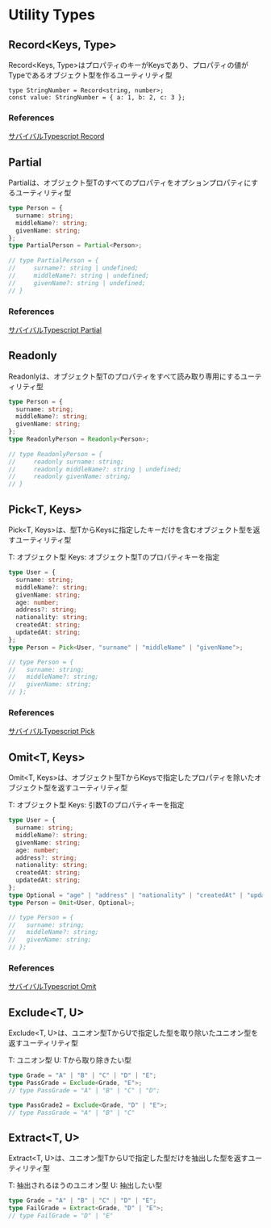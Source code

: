 # Utility Types

## Record<Keys, Type>

Record<Keys, Type>はプロパティのキーがKeysであり、プロパティの値がTypeであるオブジェクト型を作るユーティリティ型

```
type StringNumber = Record<string, number>;
const value: StringNumber = { a: 1, b: 2, c: 3 };
```

### References
[サバイバルTypescript Record](https://typescriptbook.jp/reference/type-reuse/utility-types/record)


## Partial<T>

Partial<T>は、オブジェクト型Tのすべてのプロパティをオプションプロパティにするユーティリティ型

```ts
type Person = {
  surname: string;
  middleName?: string;
  givenName: string;
};
type PartialPerson = Partial<Person>;
       
// type PartialPerson = {
//     surname?: string | undefined;
//     middleName?: string | undefined;
//     givenName?: string | undefined;
// }
```

### References
[サバイバルTypescript Partial](https://typescriptbook.jp/reference/type-reuse/utility-types/partial)


## Readonly<T>

Readonly<T>は、オブジェクト型Tのプロパティをすべて読み取り専用にするユーティリティ型

```ts
type Person = {
  surname: string;
  middleName?: string;
  givenName: string;
};
type ReadonlyPerson = Readonly<Person>;
           
// type ReadonlyPerson = {
//     readonly surname: string;
//     readonly middleName?: string | undefined;
//     readonly givenName: string;
// }
```

## Pick<T, Keys>

Pick<T, Keys>は、型TからKeysに指定したキーだけを含むオブジェクト型を返すユーティリティ型

T: オブジェクト型
Keys: オブジェクト型Tのプロパティキーを指定

```ts
type User = {
  surname: string;
  middleName?: string;
  givenName: string;
  age: number;
  address?: string;
  nationality: string;
  createdAt: string;
  updatedAt: string;
};
type Person = Pick<User, "surname" | "middleName" | "givenName">;

// type Person = {
//   surname: string;
//   middleName?: string;
//   givenName: string;
// };
```

### References
[サバイバルTypescript Pick](https://typescriptbook.jp/reference/type-reuse/utility-types/pick)


## Omit<T, Keys>

Omit<T, Keys>は、オブジェクト型TからKeysで指定したプロパティを除いたオブジェクト型を返すユーティリティ型

T: オブジェクト型
Keys: 引数Tのプロパティキーを指定

```ts
type User = {
  surname: string;
  middleName?: string;
  givenName: string;
  age: number;
  address?: string;
  nationality: string;
  createdAt: string;
  updatedAt: string;
};
type Optional = "age" | "address" | "nationality" | "createdAt" | "updatedAt";
type Person = Omit<User, Optional>;

// type Person = {
//   surname: string;
//   middleName?: string;
//   givenName: string;
// };
```

### References
[サバイバルTypescript Omit](https://typescriptbook.jp/reference/type-reuse/utility-types/omit)


## Exclude<T, U>

Exclude<T, U>は、ユニオン型TからUで指定した型を取り除いたユニオン型を返すユーティリティ型

T: ユニオン型
U: Tから取り除きたい型

```ts
type Grade = "A" | "B" | "C" | "D" | "E";
type PassGrade = Exclude<Grade, "E">;
// type PassGrade = "A" | "B" | "C" | "D";

type PassGrade2 = Exclude<Grade, "D" | "E">;
// type PassGrade = "A" | "B" | "C"
```


## Extract<T, U>

Extract<T, U>は、ユニオン型TからUで指定した型だけを抽出した型を返すユーティリティ型

T: 抽出されるほうのユニオン型
U: 抽出したい型

```ts
type Grade = "A" | "B" | "C" | "D" | "E";
type FailGrade = Extract<Grade, "D" | "E">;
// type FailGrade = "D" | "E"
```

